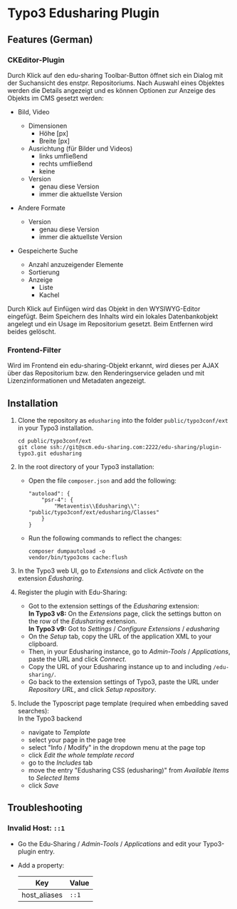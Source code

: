 # Typo3 Edusharing Plugin

## Features (German)

### CKEditor-Plugin
Durch Klick auf den edu-sharing Toolbar-Button öffnet sich ein Dialog mit der Suchansicht des enstpr. Repositoriums.
Nach Auswahl eines Objektes werden die Details angezeigt und es können Optionen zur Anzeige des Objekts im CMS gesetzt werden:

* Bild, Video
    * Dimensionen
        * Höhe [px]
        * Breite [px]
    * Ausrichtung (für Bilder und Videos)
        * links umfließend
        * rechts umfließend
        * keine
    * Version
        * genau diese Version
        * immer die aktuellste Version
        
* Andere Formate
    * Version
        * genau diese Version
        * immer die aktuellste Version
        
* Gespeicherte Suche
    * Anzahl anzuzeigender Elemente
    * Sortierung
    * Anzeige
        * Liste
        * Kachel
    
Durch Klick auf Einfügen wird das Objekt in den WYSIWYG-Editor eingefügt.
Beim Speichern des Inhalts wird ein lokales Datenbankobjekt angelegt und ein Usage im Repositorium gesetzt.
Beim Entfernen wird beides gelöscht.

### Frontend-Filter
Wird im Frontend ein edu-sharing-Objekt erkannt, wird dieses per AJAX über das Repositorium bzw. den Renderingservice geladen und mit Lizenzinformationen und Metadaten angezeigt.


## Installation

1. Clone the repository as `edusharing` into the folder `public/typo3conf/ext` in your Typo3 installation.
    ```
    cd public/typo3conf/ext
    git clone ssh://git@scm.edu-sharing.com:2222/edu-sharing/plugin-typo3.git edusharing
    ```

2. In the root directory of your Typo3 installation:
    - Open the file `composer.json`  and add the following:
        ```
        "autoload": {
            "psr-4": {
                "Metaventis\\Edusharing\\": "public/typo3conf/ext/edusharing/Classes"
            }
        }
        ```
    - Run the following commands to reflect the changes:
        ```
        composer dumpautoload -o
        vendor/bin/typo3cms cache:flush
        ```

3. In the Typo3 web UI, go to *Extensions* and click *Activate* on the extension *Edusharing*.

4. Register the plugin with Edu-Sharing:
    - Got to the extension settings of the *Edusharing* extension:  
      **In Typo3 v8:** On the *Extensions* page, click the settings button on the row of the *Edusharing* extension.  
      **In Typo3 v9:** Got to *Settings* / *Configure Extensions* / *edusharing*
    - On the *Setup* tab, copy the URL of the application XML to your clipboard.
    - Then, in your Edusharing instance, go to *Admin-Tools* / *Applications*, paste the URL and click *Connect*.
    - Copy the URL of your Edusharing instance up to and including `/edu-sharing/`.
    - Go back to the extension settings of Typo3, paste the URL under *Repository URL*, and click *Setup repository*.

5. Include the Typoscript page template (required when embedding saved searches):   
    In the Typo3 backend
    - navigate to *Template*
    - select your page in the page tree
    - select "Info / Modify" in the dropdown menu at the page top
    - click *Edit the whole template record*
    - go to the *Includes* tab
    - move the entry "Edusharing CSS (edusharing)" from *Available Items* to *Selected Items*
    - click *Save*


## Troubleshooting

### Invalid Host: `::1`

- Go the Edu-Sharing / *Admin-Tools* / *Applications* and edit your Typo3-plugin entry.
- Add a property:

    Key | Value
    --- | -----
    host_aliases | `::1`

